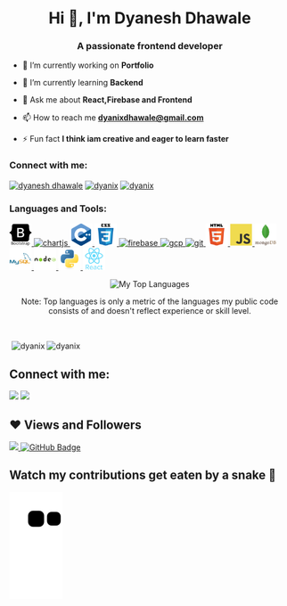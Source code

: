 <!-- <img align="right" alt="Coding" width="400" src="https://cdn.dribbble.com/users/1162077/screenshots/3848914/programmer.gif">
 -->
<h1 align="center">Hi 👋, I'm Dyanesh Dhawale</h1>
<h3 align="center">A passionate frontend developer</h3>





- 🔭 I’m currently working on **Portfolio**

- 🌱 I’m currently learning **Backend**

- 💬 Ask me about **React,Firebase and Frontend**

- 📫 How to reach me **dyanixdhawale@gmail.com**

- ⚡ Fun fact **I think iam creative and eager to learn faster**

<h3 align="left">Connect with me:</h3>
<p align="left">
<a href="https://linkedin.com/in/dyanesh dhawale" target="blank"><img align="center" src="https://raw.githubusercontent.com/rahuldkjain/github-profile-readme-generator/master/src/images/icons/Social/linked-in-alt.svg" alt="dyanesh dhawale" height="30" width="40" /></a>
<a href="https://kaggle.com/dyanix" target="blank"><img align="center" src="https://raw.githubusercontent.com/rahuldkjain/github-profile-readme-generator/master/src/images/icons/Social/kaggle.svg" alt="dyanix" height="30" width="40" /></a>
<a href="https://www.leetcode.com/dyanix" target="blank"><img align="center" src="https://raw.githubusercontent.com/rahuldkjain/github-profile-readme-generator/master/src/images/icons/Social/leet-code.svg" alt="dyanix" height="30" width="40" /></a>
</p>

<h3 align="left">Languages and Tools:</h3>
<p align="left"> <a href="https://getbootstrap.com" target="_blank" rel="noreferrer"> <img src="https://raw.githubusercontent.com/devicons/devicon/master/icons/bootstrap/bootstrap-plain-wordmark.svg" alt="bootstrap" width="40" height="40"/> </a> <a href="https://www.chartjs.org" target="_blank" rel="noreferrer"> <img src="https://www.chartjs.org/media/logo-title.svg" alt="chartjs" width="40" height="40"/> </a> <a href="https://www.w3schools.com/cpp/" target="_blank" rel="noreferrer"> <img src="https://raw.githubusercontent.com/devicons/devicon/master/icons/cplusplus/cplusplus-original.svg" alt="cplusplus" width="40" height="40"/> </a> <a href="https://www.w3schools.com/css/" target="_blank" rel="noreferrer"> <img src="https://raw.githubusercontent.com/devicons/devicon/master/icons/css3/css3-original-wordmark.svg" alt="css3" width="40" height="40"/> </a> <a href="https://firebase.google.com/" target="_blank" rel="noreferrer"> <img src="https://www.vectorlogo.zone/logos/firebase/firebase-icon.svg" alt="firebase" width="40" height="40"/> </a> <a href="https://cloud.google.com" target="_blank" rel="noreferrer"> <img src="https://www.vectorlogo.zone/logos/google_cloud/google_cloud-icon.svg" alt="gcp" width="40" height="40"/> </a> <a href="https://git-scm.com/" target="_blank" rel="noreferrer"> <img src="https://www.vectorlogo.zone/logos/git-scm/git-scm-icon.svg" alt="git" width="40" height="40"/> </a> <a href="https://www.w3.org/html/" target="_blank" rel="noreferrer"> <img src="https://raw.githubusercontent.com/devicons/devicon/master/icons/html5/html5-original-wordmark.svg" alt="html5" width="40" height="40"/> </a> <a href="https://developer.mozilla.org/en-US/docs/Web/JavaScript" target="_blank" rel="noreferrer"> <img src="https://raw.githubusercontent.com/devicons/devicon/master/icons/javascript/javascript-original.svg" alt="javascript" width="40" height="40"/> </a> <a href="https://www.mongodb.com/" target="_blank" rel="noreferrer"> <img src="https://raw.githubusercontent.com/devicons/devicon/master/icons/mongodb/mongodb-original-wordmark.svg" alt="mongodb" width="40" height="40"/> </a> <a href="https://www.mysql.com/" target="_blank" rel="noreferrer"> <img src="https://raw.githubusercontent.com/devicons/devicon/master/icons/mysql/mysql-original-wordmark.svg" alt="mysql" width="40" height="40"/> </a> <a href="https://nodejs.org" target="_blank" rel="noreferrer"> <img src="https://raw.githubusercontent.com/devicons/devicon/master/icons/nodejs/nodejs-original-wordmark.svg" alt="nodejs" width="40" height="40"/> </a> <a href="https://www.python.org" target="_blank" rel="noreferrer"> <img src="https://raw.githubusercontent.com/devicons/devicon/master/icons/python/python-original.svg" alt="python" width="40" height="40"/> </a> <a href="https://reactjs.org/" target="_blank" rel="noreferrer"> <img src="https://raw.githubusercontent.com/devicons/devicon/master/icons/react/react-original-wordmark.svg" alt="react" width="40" height="40"/> </a> </p>



<p align="center">
  <img alt="My Top Languages" src="https://github-readme-stats.vercel.app/api/top-langs/?username=dyanix&theme=tokyonight&show_icons=true&bg_color=0D1117&border=true" /></p>
<p align="center" 
  <b>Note:</b> Top languages is only a metric of the languages my public code consists of and doesn't reflect experience or skill level.
</p>


<br/>
<p align="center">




<p>&nbsp;<img align="center" src="https://github-readme-stats.vercel.app/api?username=dyanix&show_icons=true&locale=en&theme=tokyonight" alt="dyanix" />
<img align="center" src="https://github-readme-streak-stats.herokuapp.com/?user=dyanix&&theme=tokyonight" alt="dyanix" />
</p>

## Connect with me:
<p align="left">


<a href = "https://www.instagram.com/mr_dyanix/"><img src="https://img.icons8.com/fluent/48/000000/instagram-new.png"/></a>
<a href = "https://twitter.com/dyanix dhawale"><img src="https://img.icons8.com/fluent/48/000000/twitter.png"/></a>

</p>

## ❤ Views and Followers
<a href="https://github.com/dyanix/github-profile-views-counter">
    <img src="https://komarev.com/ghpvc/?username=dyanix">
</a>
<a href="https://github.com/dyanix?tab=followers"><img src="https://img.shields.io/github/followers/dyanix?label=Followers&style=social" alt="GitHub Badge"></a>

## Watch my contributions get eaten by a snake 🐍


![snake gif](https://github.com/dyanix/dyanix/blob/output/github-contribution-grid-snake.svg)

